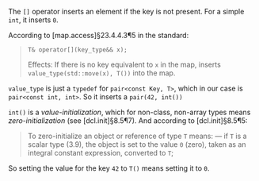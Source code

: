 The `[]` operator inserts an element if the key is not present. For a simple `int`, it inserts `0`.

According to [map.access]§23.4.4.3¶5 in the standard:

> `T& operator[](key_type&& x);` 
>
> Effects: If there is no key equivalent to `x` in the map, inserts `value_type(std::move(x), T())` into the map.

`value_type` is just a `typedef` for `pair<const Key, T>`, which in our case is `pair<const int, int>`. So it inserts a `pair(42, int())`

`int()` is a *value-initialization*, which for non-class, non-array types means *zero-initialization* (see [dcl.init]§8.5¶7). And according to [dcl.init]§8.5¶5:

> To zero-initialize an object or reference of type `T` means:
> — if `T` is a scalar type (3.9), the object is set to the value `0` (zero), taken as an integral constant expression, converted to `T`;

So setting the value for the key `42` to `T()` means setting it to `0`.